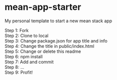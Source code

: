 # mean-app-starter
My personal template to start a new mean stack app  
 
Step 1: Fork    
Step 2: Clone to local  
Step 3: Change package.json for app title and info  
Step 4: Change the title in public/index.html  
Step 5: Change or delete this readme  
Step 6: npm install    
Step 7: Add and commit  
Step 8: ...  
Step 9: Profit!    
